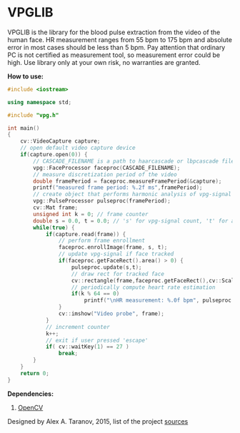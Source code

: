 # VPGLIB

VPGLIB is the library for the blood pulse extraction from the video of the human face. HR measurement ranges from 55 bpm to 175 bpm and absolute error in most cases should be less than 5 bpm. Pay attention that ordinary PC is not certified as measurement tool, so measurement error could be high. Use library only at your own risk, no warranties are granted.

**How to use:**
```c++
#include <iostream>

using namespace std;

#include "vpg.h"

int main()
{
    cv::VideoCapture capture;
    // open default video capture device
    if(capture.open(0)) {
        // CASCADE_FILENAME is a path to haarcascade or lbpcascade file for the face detection
        vpg::FaceProcessor faceproc(CASCADE_FILENAME);
        // measure discretization period of the video
        double framePeriod = faceproc.measureFramePeriod(&capture);
        printf("measured frame period: %.2f ms",framePeriod);
        // create object that performs harmonic analysis of vpg-signal
        vpg::PulseProcessor pulseproc(framePeriod);
        cv::Mat frame;
        unsigned int k = 0; // frame counter
        double s = 0.0, t = 0.0; // 's' for vpg-signal count, 't' for actual frame time
        while(true) {
            if(capture.read(frame)) {
                // perform frame enrollment
                faceproc.enrollImage(frame, s, t);
                // update vpg-signal if face tracked
                if(faceproc.getFaceRect().area() > 0) {
                    pulseproc.update(s,t);
                    // draw rect for tracked face
                    cv::rectangle(frame,faceproc.getFaceRect(),cv::Scalar(127,255,127),1,CV_AA);
                    // periodically compute heart rate estimation
                    if(k % 64 == 0)
                        printf("\nHR measurement: %.0f bpm", pulseproc.computeFrequency());
                }
                cv::imshow("Video probe", frame);
            }
            // increment counter
            k++;
            // exit if user pressed 'escape'
            if( cv::waitKey(1) == 27 )
                break;
        }
    }
    return 0;
}
```	
**Dependencies:**
1. [OpenCV](https://github.com/opencv/opencv)

Designed by Alex A. Taranov, 2015, list of the project [sources](https://github.com/pi-null-mezon/QPULSECAPTURE/wiki)

